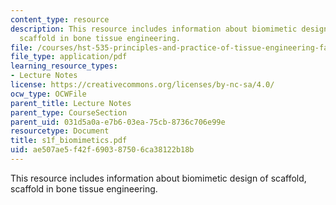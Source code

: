 ```yaml
---
content_type: resource
description: This resource includes information about biomimetic design of scaffold,
  scaffold in bone tissue engineering.
file: /courses/hst-535-principles-and-practice-of-tissue-engineering-fall-2004/ae507ae5f42f690387506ca38122b18b_s1f_biomimetics.pdf
file_type: application/pdf
learning_resource_types:
- Lecture Notes
license: https://creativecommons.org/licenses/by-nc-sa/4.0/
ocw_type: OCWFile
parent_title: Lecture Notes
parent_type: CourseSection
parent_uid: 031d5a0a-e7b6-03ea-75cb-8736c706e99e
resourcetype: Document
title: s1f_biomimetics.pdf
uid: ae507ae5-f42f-6903-8750-6ca38122b18b
---
```

This resource includes information about biomimetic design of scaffold, scaffold in bone tissue engineering.